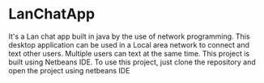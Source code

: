 # LanChatApp
It's a Lan chat app built in java by the use of network programming. This desktop application can be used  in a Local area network  to 
connect and text other users. Multiple users can text at the same time.
This project is built using Netbeans IDE. To use this project, just clone the repository and open the project using netbeans IDE

